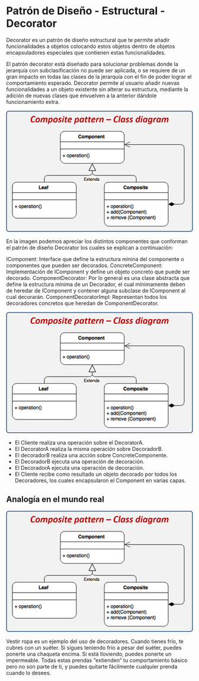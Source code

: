 # Patrón de Diseño - Estructural - Decorator

Decorator es un patrón de diseño estructural que te permite añadir funcionalidades a objetos colocando estos objetos dentro de objetos encapsuladores especiales que contienen estas funcionalidades.

El patrón decorator está diseñado para solucionar problemas donde la jerarquía con subclasificación no puede ser aplicada, o se requiere de un gran impacto en todas las clases de la jerarquía con el fin de poder lograr el comportamiento esperado. Decorator permite al usuario añadir nuevas funcionalidades a un objeto existente sin alterar su estructura, mediante la adición de nuevas clases que envuelven a la anterior dándole funcionamiento extra.

![UML - Patron Builder](https://github.com/VictorHugoAguilar/DesignPattern-Estructural-Composite/blob/master/img/composite-diagram.png?raw=true)

En la imagen podemos apreciar los distintos componentes que conforman el patrón de diseño Decorator los cuales se explican a continuación:

IComponent: Interface que define la estructura minina del componente o componentes que pueden ser decorados.
ConcreteComponent: Implementación de IComponent y define un objeto concreto que puede ser decorado.
ComponentDecorator: Por lo general es una clase abstracta que define la estructura mínima de un Decorador, el cual mínimamente deben de heredar de IComponent y contener alguna subclase de IComponent al cual decorarán.
ComponentDecoratorImpl: Representan todos los decoradores concretos que heredan de ComponentDecorator.

![UML - Patron Builder](https://github.com/VictorHugoAguilar/DesignPattern-Estructural-Composite/blob/master/img/composite-diagram.png?raw=true)

* El Cliente realiza una operación sobre el DecoratorA.
* El DecoratorA realiza la misma operación sobre DecoradorB.
* El decoradorB realiza una acción sobre ConcreteComponente.
* El DecoradorB ejecuta una operación de decoración.
* El DecoradorA ejecuta una operación de decoración.
* El Cliente recibe como resultado un objeto decorado por todos los Decoradores, los cuales encapsularon el Component en varias capas.

## Analogía en el mundo real

![UML - Patron Builder](https://github.com/VictorHugoAguilar/DesignPattern-Estructural-Composite/blob/master/img/composite-diagram.png?raw=true)

Vestir ropa es un ejemplo del uso de decoradores. Cuando tienes frío, te cubres con un suéter. Si sigues teniendo frío a pesar del suéter, puedes ponerte una chaqueta encima. Si está lloviendo, puedes ponerte un impermeable. Todas estas prendas “extienden” tu comportamiento básico pero no son parte de ti, y puedes quitarte fácilmente cualquier prenda cuando lo desees.

